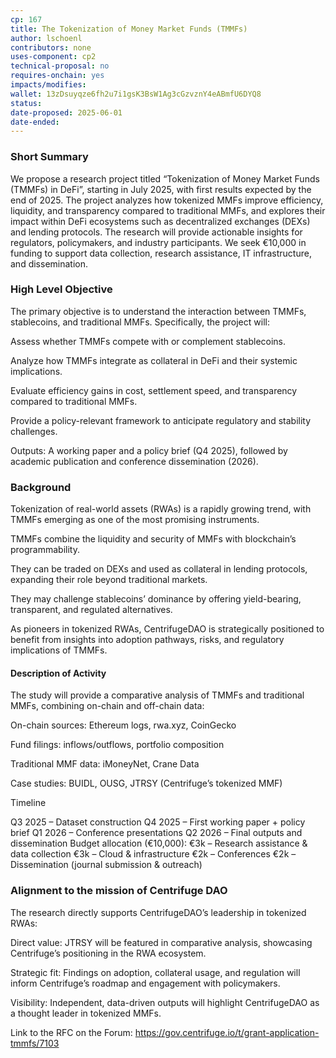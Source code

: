 ```yaml
---
cp: 167
title: The Tokenization of Money Market Funds (TMMFs)
author: lschoenl
contributors: none
uses-component: cp2
technical-proposal: no
requires-onchain: yes
impacts/modifies: 
wallet: 13zDsuyqze6fh2u7i1gsK3BsW1Ag3cGzvznY4eABmfU6DYQ8
status: 
date-proposed: 2025-06-01
date-ended: 
---
```


### Short Summary 

 We propose a research project titled “Tokenization of Money Market Funds (TMMFs) in DeFi”, starting in July 2025, with first results expected by the end of 2025. The project analyzes how tokenized MMFs improve efficiency, liquidity, and transparency compared to traditional MMFs, and explores their impact within DeFi ecosystems such as decentralized exchanges (DEXs) and lending protocols. The research will provide actionable insights for regulators, policymakers, and industry participants. We seek €10,000 in funding to support data collection, research assistance, IT infrastructure, and dissemination.

### High Level Objective

The primary objective is to understand the interaction between TMMFs, stablecoins, and traditional MMFs. Specifically, the project will:

Assess whether TMMFs compete with or complement stablecoins.

Analyze how TMMFs integrate as collateral in DeFi and their systemic implications.

Evaluate efficiency gains in cost, settlement speed, and transparency compared to traditional MMFs.

Provide a policy-relevant framework to anticipate regulatory and stability challenges.

Outputs: A working paper and a policy brief (Q4 2025), followed by academic publication and conference dissemination (2026).

### Background

Tokenization of real-world assets (RWAs) is a rapidly growing trend, with TMMFs emerging as one of the most promising instruments. 

TMMFs combine the liquidity and security of MMFs with blockchain’s programmability. 

They can be traded on DEXs and used as collateral in lending protocols, expanding their role beyond traditional markets.

They may challenge stablecoins’ dominance by offering yield-bearing, transparent, and regulated alternatives.

As pioneers in tokenized RWAs, CentrifugeDAO is strategically positioned to benefit from insights into adoption pathways, risks, and regulatory implications of TMMFs.

#### Description of Activity 

The study will provide a comparative analysis of TMMFs and traditional MMFs, combining on-chain and off-chain data:

On-chain sources: Ethereum logs, rwa.xyz, CoinGecko

Fund filings: inflows/outflows, portfolio composition

Traditional MMF data: iMoneyNet, Crane Data

Case studies: BUIDL, OUSG, JTRSY (Centrifuge’s tokenized MMF)

Timeline

Q3 2025 – Dataset construction
Q4 2025 – First working paper + policy brief
Q1 2026 – Conference presentations
Q2 2026 – Final outputs and dissemination
Budget allocation (€10,000):
€3k – Research assistance & data collection
€3k – Cloud & infrastructure
€2k – Conferences
€2k – Dissemination (journal submission & outreach)

 
### Alignment to the mission of Centrifuge DAO 

The research directly supports CentrifugeDAO’s leadership in tokenized RWAs:

Direct value: JTRSY will be featured in comparative analysis, showcasing Centrifuge’s positioning in the RWA ecosystem.

Strategic fit: Findings on adoption, collateral usage, and regulation will inform Centrifuge’s roadmap and engagement with policymakers.

Visibility: Independent, data-driven outputs will highlight CentrifugeDAO as a thought leader in tokenized MMFs.


Link to the RFC on the Forum: https://gov.centrifuge.io/t/grant-application-tmmfs/7103
